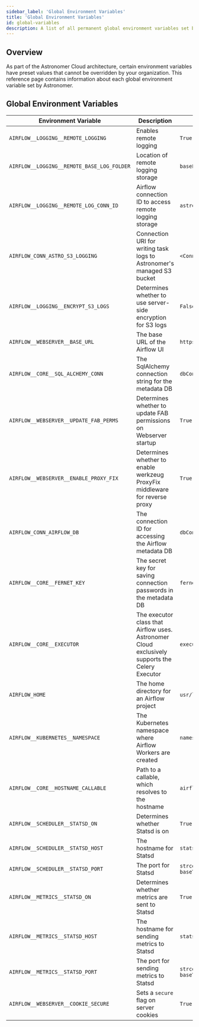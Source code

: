 ```yaml
---
sidebar_label: 'Global Environment Variables'
title: 'Global Environment Variables'
id: global-variables
description: A list of all permanent global environment variables set by Astronomer Cloud.
---
```


## Overview

As part of the Astronomer Cloud architecture, certain environment variables have preset values that cannot be overridden by your organization. This reference page contains information about each global environment variable set by Astronomer.

## Global Environment Variables

|Environment Variable | Description | Value |
|---------------------|-------|------------|
| `AIRFLOW__LOGGING__REMOTE_LOGGING`| Enables remote logging | `True` |
| `AIRFLOW__LOGGING__REMOTE_BASE_LOG_FOLDER`| Location of remote logging storage | `baseLogFolder`|
| `AIRFLOW__LOGGING__REMOTE_LOG_CONN_ID` | Airflow connection ID to access remote logging storage   | `astro_s3_logging` |
| `AIRFLOW_CONN_ASTRO_S3_LOGGING` | Connection URI for writing task logs to Astronomer's managed S3 bucket | `<Connection URI>`|
| `AIRFLOW__LOGGING__ENCRYPT_S3_LOGS` | Determines whether to use server-side encryption for S3 logs | `False` |
| `AIRFLOW__WEBSERVER__BASE_URL` | The base URL of the Airflow UI  | `https://${fullIngressHostname}`|
|`AIRFLOW__CORE__SQL_ALCHEMY_CONN`| The SqlAlchemy connection string for the metadata DB | `dbConnSecret` |
|`AIRFLOW__WEBSERVER__UPDATE_FAB_PERMS`| Determines whether to update FAB permissions on Webserver startup | `True`|
| `AIRFLOW__WEBSERVER__ENABLE_PROXY_FIX` | Determines whether to enable werkzeug ProxyFix middleware for reverse proxy | `True` |
| `AIRFLOW_CONN_AIRFLOW_DB` | The connection ID for accessing the Airflow metadata DB  | `dbConnSecret` |
| `AIRFLOW__CORE__FERNET_KEY` |The secret key for saving connection passwords in the metadata DB | `fernetKeySecret` |
| `AIRFLOW__CORE__EXECUTOR`  | The executor class that Airflow uses. Astronomer Cloud exclusively supports the Celery Executor | `executor` |
| `AIRFLOW_HOME`  | The home directory for an Airflow project | `usr/local/airflow` |
| `AIRFLOW__KUBERNETES__NAMESPACE`| The Kubernetes namespace where Airflow Workers are created | `namespace` |
| `AIRFLOW__CORE__HOSTNAME_CALLABLE` | Path to a callable, which resolves to the hostname | `airflow.utils.net.get_host_ip_address`|
| `AIRFLOW__SCHEDULER__STATSD_ON` | Determines whether Statsd is on | `True` |
| `AIRFLOW__SCHEDULER__STATSD_HOST` |The hostname for Statsd | `statsd.Hostname`|
| `AIRFLOW__SCHEDULER__STATSD_PORT` | The port for Statsd | `strconv.FormatInt(int64(statsd.IngestPort), baseTen)` |
| `AIRFLOW__METRICS__STATSD_ON` | Determines whether metrics are sent to Statsd | `True` |
| `AIRFLOW__METRICS__STATSD_HOST` | The hostname for sending metrics to Statsd | `statsd.Hostname`|
| `AIRFLOW__METRICS__STATSD_PORT` | The port for sending metrics to Statsd | `strconv.FormatInt(int64(statsd.IngestPort), baseTen)` |
| `AIRFLOW__WEBSERVER__COOKIE_SECURE` | Sets a `secure` flag on server cookies | `True` |
